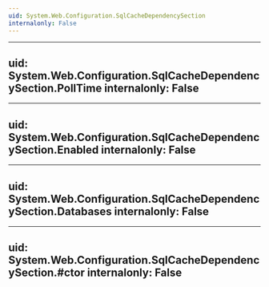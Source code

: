 ```yaml
---
uid: System.Web.Configuration.SqlCacheDependencySection
internalonly: False
---
```


---
uid: System.Web.Configuration.SqlCacheDependencySection.PollTime
internalonly: False
---

---
uid: System.Web.Configuration.SqlCacheDependencySection.Enabled
internalonly: False
---

---
uid: System.Web.Configuration.SqlCacheDependencySection.Databases
internalonly: False
---

---
uid: System.Web.Configuration.SqlCacheDependencySection.#ctor
internalonly: False
---

